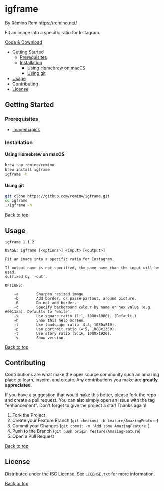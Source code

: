 igframe
=======

By Rémino Rem <https://remino.net/>

Fit an image into a specific ratio for Instagram.

[Code & Download](https://github.com/remino/igframe/)

- [Getting Started](#getting-started)
	- [Prerequisites](#prerequisites)
	- [Installation](#installation)
		- [Using Homebrew on macOS](#using-homebrew-on-macos)
		- [Using git](#using-git)
- [Usage](#usage)
- [Contributing](#contributing)
- [License](#license)



## Getting Started

### Prerequisites

* [imagemagick](https://imagemagick.org)

### Installation

#### Using Homebrew on macOS

```sh
brew tap remino/remino
brew install igframe
igframe -h
```
#### Using git

```sh
git clone https://github.com/remino/igframe.git
cd igframe
./igframe -h
```

[Back to top](#igframe)



## Usage

```
igframe 1.1.2

USAGE: igframe [<options>] <input> [<output>]

Fit an image into a specific ratio for Instagram.

If output name is not specified, the same name than the input will be used,
suffixed by '-out'.

OPTIONS:

	-a        Sharpen resized image.
	-b        Add border, or passe-partout, around picture.
	-B        Do not add border.
	-c        Specify background colour by name or hex value (e.g. #0011aa). Defaults to 'white'.
	-s        Use square ratio (1:1, 1080x1080). (Default.)
	-h        Show this help screen.
	-l        Use landscape ratio (4:3, 1080x810).
	-p        Use portrait ratio (4:5, 1080x1350).
	-t        Use story ratio (9:16, 1080x1920).
	-v        Show version.

```

[Back to top](#igframe)



## Contributing

Contributions are what make the open source community such an amazing place to learn, inspire, and create. Any contributions you make are **greatly appreciated**.

If you have a suggestion that would make this better, please fork the repo and create a pull request. You can also simply open an issue with the tag "enhancement".
Don't forget to give the project a star! Thanks again!

1. Fork the Project
2. Create your Feature Branch (`git checkout -b feature/AmazingFeature`)
3. Commit your Changes (`git commit -m 'Add some AmazingFeature'`)
4. Push to the Branch (`git push origin feature/AmazingFeature`)
5. Open a Pull Request

[Back to top](#igframe)



## License

Distributed under the ISC License. See `LICENSE.txt` for more information.

[Back to top](#igframe)

